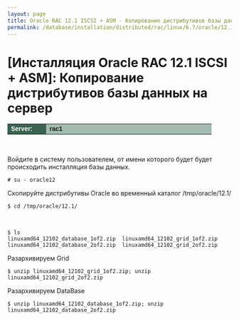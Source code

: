 ```yaml
---
layout: page
title: Oracle RAC 12.1 ISCSI + ASM - Копирование дистрибутивов базы данных на сервер
permalink: /database/installation/distributed/rac/linux/6.7/oracle/12.1/iscsi-asm/copy-oracle-distrib-on-server/
---
```



# [Инсталляция Oracle RAC 12.1 ISCSI + ASM]: Копирование дистрибутивов базы данных на сервер



<table cellpadding="4" cellspacing="2" align="center" border="0" width="100%">
	<tr>
		<td style="color: rgb(255, 255, 255);" bgcolor="#386351" width="14%"><span style="font-family: Arial,Helvetica,sans-serif; font-size: 14px;"><strong>Server:</strong></span></td>
		<td height="20" bgcolor="#a2bcb1" width="60%"><span style="font-family: Arial,Helvetica,sans-serif; font-size: 14px;"><strong>rac1</strong></span></td>
	</tr>
</table>



<br/>


Войдите в систему пользователем, от имени которого будет будет происходить инсталляция базы данных.

	# su - oracle12


Скопируйте дистрибутивы Oracle во временный каталог /tmp/oracle/12.1/

	$ cd /tmp/oracle/12.1/

<br/>

	$ ls
	linuxamd64_12102_database_1of2.zip  linuxamd64_12102_grid_1of2.zip
	linuxamd64_12102_database_2of2.zip  linuxamd64_12102_grid_2of2.zip


Разархивируем Grid

	$ unzip linuxamd64_12102_grid_1of2.zip; unzip linuxamd64_12102_grid_2of2.zip


Разархивируем DataBase

	$ unzip linuxamd64_12102_database_1of2.zip; unzip linuxamd64_12102_database_2of2.zip
